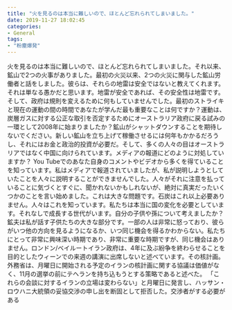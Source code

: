 ```yaml
---
title: "火を見るのは本当に難しいので、ほとんど忘れられてしまいました。"
date: 2019-11-27 18:02:45
categories:
- General
tags:
- "粉塵爆発"
---
```


火を見るのは本当に難しいので、ほとんど忘れられてしまいました。それ以来、鉱山で2つの火事がありました。最初の火災以来、2つの火災に関与した鉱山労働者と話をしました。彼らは、それらの地雷は安全ではないと教えてくれます。それは単なる愚かだと思います。地雷が安全であれば、その安全性は地雷です。そして、政府は規則を変えるために何もしていませんでした。最初のストライキと現在の運動の間の時間であなたが学んだ最も重要なことは何ですか？運動は、炭層ガスに対する公正な取引を否定するためにオーストラリア政府に戻る試みの一環として2008年に始まりましたか？鉱山がシャットダウンすることを期待しないでください。新しい鉱山を立ち上げて稼働させるには何年もかかるだろうし、それにはお金と政治的投資が必要だ。そして、多くの人々の目はオーストラリアではなく中国に向けられています。メディアの報道にどのように対処していますか？ You Tubeでのあなた自身のコメントやビデオから多くを得ていることを知っています。私はメディアで報道されていましたが、私が説明しようとしていたことを人々に説明することができませんでした。人々がそれに注意を払っていることに気づくとすぐに、聞かれないかもしれないが、絶対に真実だったいくつかのことを言い始めました。これは大きな問題です。石炭はこれ以上必要ありません。人々はこれを知っています。私たちは本当に国の変化を必要としています。それなしで成長する世代がいます。自分の子供や孫について考えましたか？鉱夫は私が話す子供たちの大きな部分です。一部の人は非常に怒っており、彼らがいつ他の方向を見るようになるか、いつ同じ機会を得るかわからない。私たちにとって非常に興味深い時期であり、非常に重要な時期ですが、同じ機会はありません。ロンドン/ベイルートイラン政府は、4年に及ぶ紛争を終わらせることを目的としたウィーンでの来週の講演に出席しないと述べています。その核計画。外務省は、月曜日に開始される予定のイランの核計画に関する協議は価値がなく、11月の選挙の前にテヘランを持ち込もうとする策略であると述べた。 「これらの会談に対するイランの立場は変わらない」と月曜日に発言し、ハッサン・ロウハニ大統領の妥協交渉の申し出を断固として拒否した。交渉者がする必要がある
